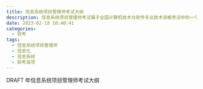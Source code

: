 ```yaml
---
title: 信息系统项目管理师考试大纲
description: 信息系统项目管理师考试属于全国计算机技术与软件专业技术资格考试中的一个高级考试。
date: 2023-02-18 10:40:41
categories:
  - 软考
tags:
  - 信息系统项目管理师
  - 信息化
  - 信息系统
  - 软考高项
---
```


DRAFT 年信息系统项目管理师考试大纲
